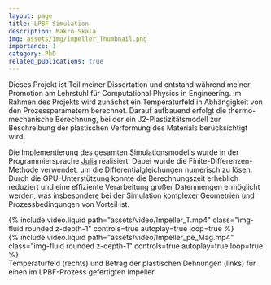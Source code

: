 ```yaml
---
layout: page
title: LPBF Simulation
description: Makro-Skala
img: assets/img/Impeller_Thumbnail.png
importance: 1
category: PhD
related_publications: true
---
```


Dieses Projekt ist Teil meiner Dissertation und entstand während meiner Promotion am Lehrstuhl für Computational Physics in Engineering. Im Rahmen des Projekts wird zunächst ein Temperaturfeld in Abhängigkeit von den Prozessparametern berechnet. Darauf aufbauend erfolgt die thermo-mechanische Berechnung, bei der ein J2-Plastizitätsmodell zur Beschreibung der plastischen Verformung des Materials berücksichtigt wird.

Die Implementierung des gesamten Simulationsmodells wurde in der Programmiersprache [Julia](https://julialang.org/) realisiert. Dabei wurde die Finite-Differenzen-Methode verwendet, um die Differentialgleichungen numerisch zu lösen. Durch die GPU-Unterstützung konnte die Berechnungszeit erheblich reduziert und eine effiziente Verarbeitung großer Datenmengen ermöglicht werden, was insbesondere bei der Simulation komplexer Geometrien und Prozessbedingungen von Vorteil ist.

<div class="row mt-3">
    <div class="col-sm mt-3 mt-md-0">
        {% include video.liquid path="assets/video/Impeller_T.mp4" class="img-fluid rounded z-depth-1" controls=true autoplay=true loop=true %}
    </div>
    <div class="col-sm mt-3 mt-md-0">
        {% include video.liquid path="assets/video/Impeller_pe_Mag.mp4" class="img-fluid rounded z-depth-1" controls=true autoplay=true loop=true %}
    </div>
</div>
<div class="caption">
    Temperaturfeld (rechts) und Betrag der plastischen Dehnungen (links) für einen im LPBF-Prozess gefertigten Impeller.
</div>


